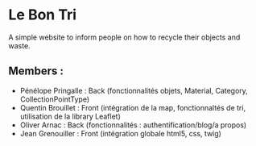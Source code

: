 # Le Bon Tri

A simple website to inform people on how to recycle their objects and waste.

## Members :

- Pénélope Pringalle : Back (fonctionnalités objets, Material, Category, CollectionPointType)
- Quentin Brouillet : Front (intégration de la map, fonctionnaltés de tri, utilisation de la library Leaflet)
- Oliver Arnac : Back (fonctionnalités : authentification/blog/a propos)
- Jean Grenouiller : Front (intégration globale html5, css, twig)
